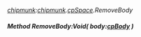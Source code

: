 _[chipmunk](../../modules/chipmunk/chipmunk-module.md):[chipmunk](../../modules/chipmunk/chipmunk-module.md).[cpSpace](../../modules/chipmunk/chipmunk-cpspace.md).RemoveBody_
##### Method RemoveBody:Void( body:[cpBody](../../modules/chipmunk/chipmunk-cpbody.md) )

